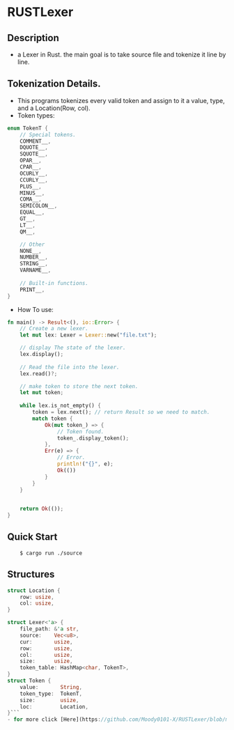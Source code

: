 # RUSTLexer
## Description
- a Lexer in Rust. the main goal is to take source file and tokenize it line by line.

## Tokenization Details.
- This programs tokenizes every valid token and assign to it a value, type, and a Location(Row, col).
- Token types:
```Rust
enum TokenT {
    // Special tokens.
    COMMENT__,
    DQUOTE__,
    SQUOTE__,
    OPAR__,
    CPAR__,
    OCURLY__,
    CCURLY__,
    PLUS__,
    MINUS__,
    COMA__,
    SEMICOLON__,
    EQUAL__,
    GT__,
    LT__,
    QM__,

    // Other
    NONE__,
    NUMBER__,
    STRING__,
    VARNAME__,
    
    // Built-in functions.
    PRINT__,
}
```
- How To use:
```Rust
fn main() -> Result<(), io::Error> {
	// Create a new lexer.
    let mut lex: Lexer = Lexer::new("file.txt");

	// display The state of the lexer.
    lex.display();
    
	// Read the file into the lexer.
	lex.read()?;

	// make token to store the next token.
    let mut token;
    
    while lex.is_not_empty() {
        token = lex.next(); // return Result so we need to match.
		match token {
			Ok(mut token_) => {
				// Token found.
				token_.display_token();
			},
			Err(e) => {
				// Error.
				println!("{}", e);
				Ok(())
			}
		}
	}
    

    return Ok(());
}
```
## Quick Start
``` console
	$ cargo run ./source
```

## Structures
```Rust
struct Location {
    row: usize,
    col: usize,
}

struct Lexer<'a> {
    file_path: &'a str,
    source:    Vec<u8>,
    cur:       usize,
    row:       usize,
    col:       usize,
    size:      usize,
    token_table: HashMap<char, TokenT>,
}
struct Token {
    value:       String,
    token_type:  TokenT,
    size:        usize,
    loc:         Location,
}```
- for more click [Here](https://github.com/Moody0101-X/RUSTLexer/blob/main/src/main.rs)

